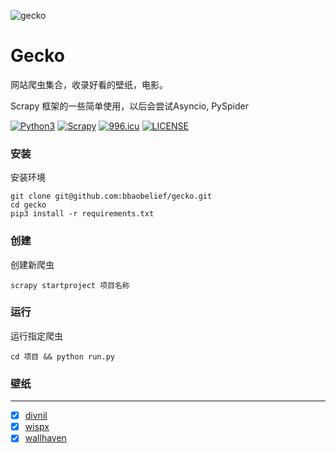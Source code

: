 ![gecko](https://socialify.git.ci/bbaobelief/gecko/image?description=1&font=Rokkitt&forks=1&issues=1&language=1&owner=1&pattern=Floating%20Cogs&pulls=1&stargazers=1&theme=Light)
# Gecko
网站爬虫集合，收录好看的壁纸，电影。

Scrapy 框架的一些简单使用，以后会尝试Asyncio, PySpider

[![Python3](https://img.shields.io/badge/Python-3.6-green.svg?style=plastic)](https://www.python.org/)
[![Scrapy](https://img.shields.io/badge/Scrapy-1.6.0-blue.svg?style=plastic)](https://scrapy.org)
[![996.icu](https://img.shields.io/badge/link-996.icu-red.svg)](https://996.icu)
[![LICENSE](https://img.shields.io/badge/license-Anti%20996-blue.svg)](https://github.com/996icu/996.ICU/blob/master/LICENSE)

### 安装
安装环境
```
git clone git@github.com:bbaobelief/gecko.git
cd gecko
pip3 install -r requirements.txt 
```
### 创建
创建新爬虫
```
scrapy startproject 项目名称
```
### 运行
运行指定爬虫
```
cd 项目 && python run.py
```
### 壁纸
---
- [x] [divnil](https://divnil.com/wallpaper)
- [x] [wispx](https://wallpaper.wispx.cn/)
- [x] [wallhaven](https://wallhaven.cc)
